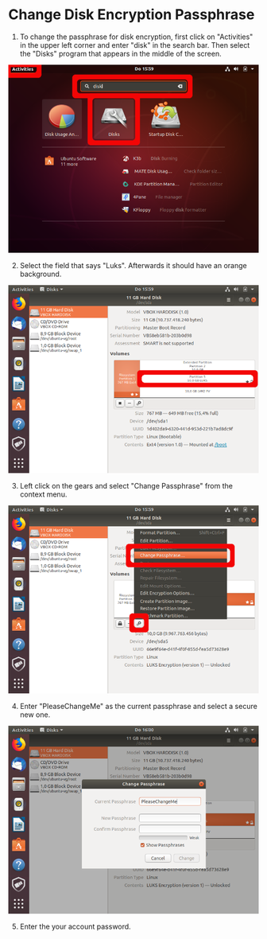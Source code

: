 # Change Disk Encryption Passphrase

1. To change the passphrase for disk encryption, first click on "Activities" in the upper left corner and enter "disk" in the search bar. Then select the "Disks" program that appears in the middle of the screen.

![img1](../images/change-passphrase/1.png)

2. Select the field that says "Luks". Afterwards it should have an orange background.

![img2](../images/change-passphrase/2.png)

3. Left click on the gears and select "Change Passphrase" from the context menu.

![img3](../images/change-passphrase/3.png)

4. Enter "PleaseChangeMe" as the current passphrase and select a secure new one.

![img4](../images/change-passphrase/4.png)

5. Enter the your account password.